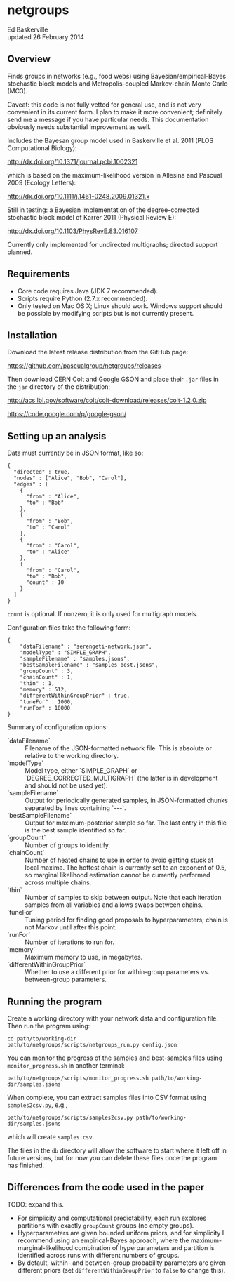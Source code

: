 netgroups
=========
Ed Baskerville  
updated 26 February 2014


## Overview

Finds groups in networks (e.g., food webs) using Bayesian/empirical-Bayes stochastic block models and Metropolis-coupled Markov-chain Monte Carlo (MC3).

Caveat: this code is not fully vetted for general use, and is not very convenient in its current form. I plan to make it more convenient; definitely send me a message if you have particular needs. This documentation obviously needs substantial improvement as well.

Includes the Bayesan group model used in Baskerville et al. 2011 (PLOS Computational Biology):

http://dx.doi.org/10.1371/journal.pcbi.1002321

which is based on the maximum-likelihood version in Allesina and Pascual 2009 (Ecology Letters):

http://dx.doi.org/10.1111/j.1461-0248.2009.01321.x

Still in testing: a Bayesian implementation of the degree-corrected stochastic block model of Karrer 2011 (Physical Review E):

http://dx.doi.org/10.1103/PhysRevE.83.016107

Currently only implemented for undirected multigraphs; directed support planned.

## Requirements

* Core code requires Java (JDK 7 recommended).
* Scripts require Python (2.7.x recommended).
* Only tested on Mac OS X; Linux should work. Windows support should be possible by modifying scripts but is not currently present.

## Installation

Download the latest release distribution from the GitHub page:

https://github.com/pascualgroup/netgroups/releases

Then download CERN Colt and Google GSON and place their `.jar` files in the `jar` directory of the distribution:

http://acs.lbl.gov/software/colt/colt-download/releases/colt-1.2.0.zip

https://code.google.com/p/google-gson/

## Setting up an analysis

Data must currently be in JSON format, like so:

```{json}
{
  "directed" : true,
  "nodes" : ["Alice", "Bob", "Carol"],
  "edges" : [
    {
      "from" : "Alice",
      "to" : "Bob"
    },
    {
      "from" : "Bob",
      "to" : "Carol"
    },
    {
      "from" : "Carol",
      "to" : "Alice"
    },
    {
      "from" : "Carol",
      "to" : "Bob",
      "count" : 10
    }
  ]
}
```

`count` is optional. If nonzero, it is only used for multigraph models.

Configuration files take the following form:

```{json}
{
	"dataFilename" : "serengeti-network.json",
	"modelType" : "SIMPLE_GRAPH",
	"sampleFilename" : "samples.jsons",
	"bestSampleFilename" : "samples_best.jsons",
	"groupCount" : 3,
	"chainCount" : 1,
	"thin" : 1,
	"memory" : 512,
	"differentWithinGroupPrior" : true,
	"tuneFor" : 1000,
	"runFor" : 10000
}
```

Summary of configuration options:

<dl>
  <dt>`dataFilename`</dt>
  <dd>Filename of the JSON-formatted network file. This is absolute or relative to the working directory.</dd>
  <dt>`modelType`</dt>
  <dd>Model type, either `SIMPLE_GRAPH` or `DEGREE_CORRECTED_MULTIGRAPH` (the latter is in development and should not be used yet).</dd>
  <dt>`sampleFilename`</dt>
  <dd>Output for periodically generated samples, in JSON-formatted chunks separated by lines containing `---`.</dd>
  <dt>`bestSampleFilename`</dt>
  <dd>Output for maximum-posterior sample so far. The last entry in this file is the best sample identified so far.</dd>
  <dt>`groupCount`</dt>
  <dd>Number of groups to identify.</dd>
  <dt>`chainCount`</dt>
  <dd>Number of heated chains to use in order to avoid getting stuck at local maxima. The hottest chain is currently set to an exponent of 0.5, so marginal likelihood estimation cannot be currently performed across multiple chains.</dd>
  <dt>`thin`</dt>
  <dd>Number of samples to skip between output. Note that each iteration samples from all variables and allows swaps between chains.</dd>
  <dt>`tuneFor`</dt>
  <dd>Tuning period for finding good proposals to hyperparameters; chain is not Markov until after this point.</dd>
  <dt>`runFor`</dt>
  <dd>Number of iterations to run for.</dd>
  <dt>`memory`</dt>
  <dd>Maximum memory to use, in megabytes.</dd>
	<dt>`differentWithinGroupPrior`</dt>
	<dd>Whether to use a different prior for within-group parameters vs. between-group parameters.</dd>
</dl>

## Running the program

Create a working directory with your network data and configuration file. Then run the program using:

```{sh}
cd path/to/working-dir
path/to/netgroups/scripts/netgroups_run.py config.json
```

You can monitor the progress of the samples and best-samples files using `monitor_progress.sh` in another terminal:

```{sh}
path/to/netgroups/scripts/monitor_progress.sh path/to/working-dir/samples.jsons
```

When complete, you can extract samples files into CSV format using `samples2csv.py`, e.g.,

```{sh}
path/to/netgroups/scripts/samples2csv.py path/to/working-dir/samples.jsons
```

which will create `samples.csv`.

The files in the `db` directory will allow the software to start where it left off in future versions, but for now you can delete these files once the program has finished.

## Differences from the code used in the paper

TODO: expand this.

* For simplicity and computational predictability, each run explores partitions with exactly `groupCount` groups (no empty groups).
* Hyperparameters are given bounded uniform priors, and for simplicity I recommend using an empirical-Bayes approach, where the maximum-marginal-likelihood combination of hyperparameters and partition is identified across runs with different numbers of groups.
* By default, within- and between-group probability parameters are given different priors (set `differentWithinGroupPrior` to `false` to change this).
